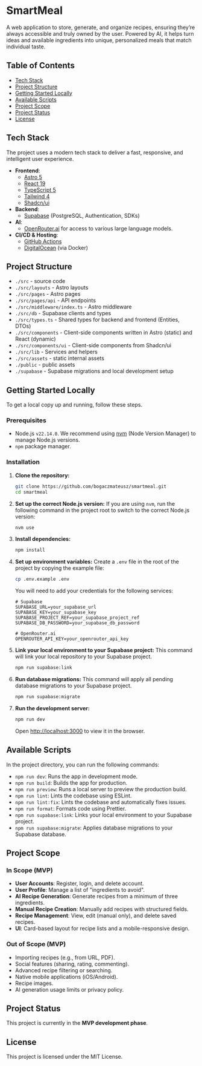 # SmartMeal

A web application to store, generate, and organize recipes, ensuring they’re always accessible and truly owned by the user. Powered by AI, it helps turn ideas and available ingredients into unique, personalized meals that match individual taste.

## Table of Contents

- [Tech Stack](#tech-stack)
- [Project Structure](#project-structure)
- [Getting Started Locally](#getting-started-locally)
- [Available Scripts](#available-scripts)
- [Project Scope](#project-scope)
- [Project Status](#project-status)
- [License](#license)

## Tech Stack

The project uses a modern tech stack to deliver a fast, responsive, and intelligent user experience.

- **Frontend**:
  - [Astro 5](https://astro.build/)
  - [React 19](https://react.dev/)
  - [TypeScript 5](https://www.typescriptlang.org/)
  - [Tailwind 4](https://tailwindcss.com/)
  - [Shadcn/ui](https://ui.shadcn.com/)
- **Backend**:
  - [Supabase](https://supabase.io/) (PostgreSQL, Authentication, SDKs)
- **AI**:
  - [OpenRouter.ai](https://openrouter.ai/) for access to various large language models.
- **CI/CD & Hosting**:
  - [GitHub Actions](https://github.com/features/actions)
  - [DigitalOcean](https://www.digitalocean.com/) (via Docker)

## Project Structure

- `./src` - source code
- `./src/layouts` - Astro layouts
- `./src/pages` - Astro pages
- `./src/pages/api` - API endpoints
- `./src/middleware/index.ts` - Astro middleware
- `./src/db` - Supabase clients and types
- `./src/types.ts` - Shared types for backend and frontend (Entities, DTOs)
- `./src/components` - Client-side components written in Astro (static) and React (dynamic)
- `./src/components/ui` - Client-side components from Shadcn/ui
- `./src/lib` - Services and helpers
- `./src/assets` - static internal assets
- `./public` - public assets
- `./supabase` - Supabase migrations and local development setup

## Getting Started Locally

To get a local copy up and running, follow these steps.

### Prerequisites

- Node.js `v22.14.0`. We recommend using [nvm](https://github.com/nvm-sh/nvm) (Node Version Manager) to manage Node.js versions.
- `npm` package manager.

### Installation

1.  **Clone the repository:**

    ```sh
    git clone https://github.com/bogaczmateusz/smartmeal.git
    cd smartmeal
    ```

2.  **Set up the correct Node.js version:**
    If you are using `nvm`, run the following command in the project root to switch to the correct Node.js version:

    ```sh
    nvm use
    ```

3.  **Install dependencies:**

    ```sh
    npm install
    ```

4.  **Set up environment variables:**
    Create a `.env` file in the root of the project by copying the example file:

    ```sh
    cp .env.example .env
    ```

    You will need to add your credentials for the following services:

    ```env
    # Supabase
    SUPABASE_URL=your_supabase_url
    SUPABASE_KEY=your_supabase_key
    SUPABASE_PROJECT_REF=your_supabase_project_ref
    SUPABASE_DB_PASSWORD=your_supabase_db_password

    # OpenRouter.ai
    OPENROUTER_API_KEY=your_openrouter_api_key
    ```

5.  **Link your local environment to your Supabase project:**
    This command will link your local repository to your Supabase project.

    ```sh
    npm run supabase:link
    ```

6.  **Run database migrations:**
    This command will apply all pending database migrations to your Supabase project.

    ```sh
    npm run supabase:migrate
    ```

7.  **Run the development server:**
    ```sh
    npm run dev
    ```
    Open [http://localhost:3000](http://localhost:3000) to view it in the browser.

## Available Scripts

In the project directory, you can run the following commands:

- `npm run dev`: Runs the app in development mode.
- `npm run build`: Builds the app for production.
- `npm run preview`: Runs a local server to preview the production build.
- `npm run lint`: Lints the codebase using ESLint.
- `npm run lint:fix`: Lints the codebase and automatically fixes issues.
- `npm run format`: Formats code using Prettier.
- `npm run supabase:link`: Links your local environment to your Supabase project.
- `npm run supabase:migrate`: Applies database migrations to your Supabase database.

## Project Scope

### In Scope (MVP)

- **User Accounts**: Register, login, and delete account.
- **User Profile**: Manage a list of "ingredients to avoid".
- **AI Recipe Generation**: Generate recipes from a minimum of three ingredients.
- **Manual Recipe Creation**: Manually add recipes with structured fields.
- **Recipe Management**: View, edit (manual only), and delete saved recipes.
- **UI**: Card-based layout for recipe lists and a mobile-responsive design.

### Out of Scope (MVP)

- Importing recipes (e.g., from URL, PDF).
- Social features (sharing, rating, commenting).
- Advanced recipe filtering or searching.
- Native mobile applications (iOS/Android).
- Recipe images.
- AI generation usage limits or privacy policy.

## Project Status

This project is currently in the **MVP development phase**.

## License

This project is licensed under the MIT License.
